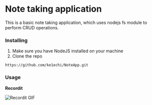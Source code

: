 # Note taking application

This is a basic note taking application, which uses nodejs fs module to perform CRUD operations.

### Installing
1. Make sure you have NodeJS installed on your machine
2. Clone the repo

```
https://github.com/ke1echi/NoteApp.git
```

### Usage

**Recordit**

![Recordit GIF](http://g.recordit.co/KuC0j6iWhi.gif)